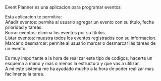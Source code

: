Event Planner es una aplicacion para programar eventos

Esta aplicacion te permitira:  
Añadir eventos: permite al usuario agregar un evento con su titulo, fecha prioridad y tareas.  
Borrar eventos: elimina los eventos por su titulos.  
Listar eventos: muestra todos los eventos registrados con su informacion.  
Marcar o desmarcar: permite al usuario marcar o desmarcar las tareas de un evento.  


Es muy importante a la hora de realizar este tipo de codigos, hacerte un esquema a mano y mas o menos la estructura y que vas a utilizar.  
A mi este sistema me ha ayudado mucho a la hora de poder realizar mas facilmente la tarea.
